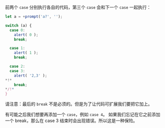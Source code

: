前两个 `case` 分别执行各自的代码，第三个 `case` 会和下一个 `case` 一起执行：

```js
let a = +prompt('a?', '');

switch (a) {
  case 0:
    alert( 0 );
    break;

  case 1:
    alert( 1 );
    break;

  case 2:
  case 3:
    alert( '2,3' );
*!*
    break;
*/!*
}
```

请注意：最后的 `break` 不是必须的。但是为了让代码可扩展我们要把它加上。

有可能之后我们想要再添加一个 `case`，例如 `case 4`。 如果我们忘记在它之前添加一个 break，那么在 case 3 结束时会出现错误。所以这是一种保险。

